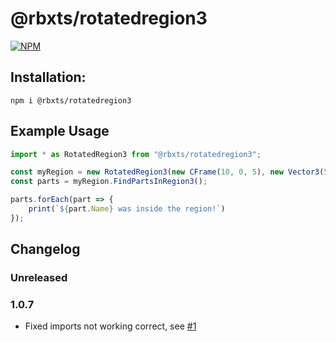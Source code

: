 # @rbxts/rotatedregion3

[![NPM](https://nodei.co/npm/@rbxts/rotatedregion3.png)](https://npmjs.org/package/@rbxts/rotatedregion3)

## Installation:
```npm i @rbxts/rotatedregion3```

## Example Usage
```typescript
import * as RotatedRegion3 from "@rbxts/rotatedregion3";

const myRegion = new RotatedRegion3(new CFrame(10, 0, 5), new Vector3(5, 10, 5));
const parts = myRegion.FindPartsInRegion3();

parts.forEach(part => {
	print(`${part.Name} was inside the region!`)
});
```

## Changelog
### Unreleased

### 1.0.7
- Fixed imports not working correct, see [#1](https://github.com/OverHash/Roblox-TS-Libraries/issues/1)
